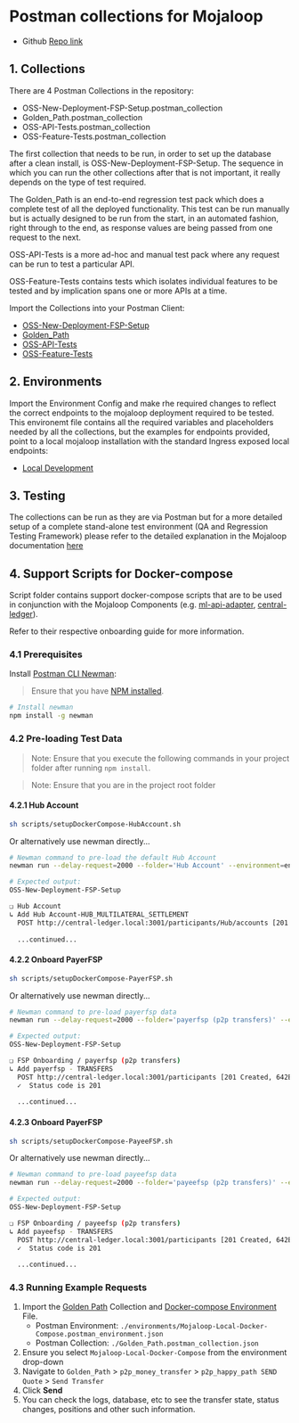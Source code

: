 # Postman collections for Mojaloop

- Github [Repo link](https://github.com/mojaloop/postman)

## 1. Collections
There are 4 Postman Collections in the repository:
- OSS-New-Deployment-FSP-Setup.postman_collection
- Golden_Path.postman_collection
- OSS-API-Tests.postman_collection
- OSS-Feature-Tests.postman_collection

The first collection that needs to be run, in order to set up the database after a clean install, is OSS-New-Deployment-FSP-Setup. The sequence in which you can run the other collections after that is not important, it really depends on the type of test required.

The Golden_Path is an end-to-end regression test pack which does a complete test of all the deployed functionality. This test can be run manually but is actually designed to be run from the start, in an automated fashion, right through to the end, as response values are being passed from one request to the next.

OSS-API-Tests is a more ad-hoc and manual test pack where any request can be run to test a particular API.

OSS-Feature-Tests contains tests which isolates individual features to be tested and by implication spans one or more APIs at a time.

Import the Collections into your Postman Client:
- [OSS-New-Deployment-FSP-Setup](OSS-New-Deployment-FSP-Setup.postman_collection.json)
- [Golden_Path](Golden_Path.postman_collection.json)
- [OSS-API-Tests](OSS-API-Tests.postman_collection)
- [OSS-Feature-Tests](OSS-Feature-Tests.postman_collection)

## 2. Environments
Import the Environment Config and make rhe required changes to reflect the correct endpoints to the mojaloop deployment required to be tested. This environemt file contains all the required variables and placeholders needed by all the collections, but the examples for endpoints provided, point to a local mojaloop installation with the standard Ingress exposed local endpoints:
- [Local Development](./environments/Mojaloop-Local.postman_environment.json)

## 3. Testing
The collections can be run as they are via Postman but for a more detailed setup of a complete stand-alone test environment (QA and Regression Testing Framework) please refer to the detailed explanation in the Mojaloop documentation  [here](https://github.com/mojaloop/documentation/blob/master/contributors-guide/tools-and-technologies/automated-testing.md "Automated Testing")

## 4. Support Scripts for Docker-compose
Script folder contains support docker-compose scripts that are to be used in conjunction with the Mojaloop Components (e.g. [ml-api-adapter](https://github.com/mojaloop/central-ledger), [central-ledger](https://github.com/mojaloop/central-ledger)).

Refer to their respective onboarding guide for more information.

### 4.1 Prerequisites

Install [Postman CLI Newman](https://learning.getpostman.com/docs/postman/collection_runs/command_line_integration_with_newman):

> Ensure that you have [NPM installed](https://www.npmjs.com/get-npm).
```bash
# Install newman
npm install -g newman
```

### 4.2 Pre-loading Test Data

>Note: Ensure that you execute the following commands in your project folder after running `npm install`.

>Note: Ensure that you are in the project root folder

#### 4.2.1 Hub Account
```bash
sh scripts/setupDockerCompose-HubAccount.sh
```

Or alternatively use newman directly...

```bash
# Newman command to pre-load the default Hub Account
newman run --delay-request=2000 --folder='Hub Account' --environment=environments/Mojaloop-Local-Docker-Compose.postman_environment.json OSS-New-Deployment-FSP-Setup.postman_collection.json

# Expected output:
OSS-New-Deployment-FSP-Setup

❏ Hub Account
↳ Add Hub Account-HUB_MULTILATERAL_SETTLEMENT
  POST http://central-ledger.local:3001/participants/Hub/accounts [201 Created, 511B, 5.4s]
  
  ...continued...
```

#### 4.2.2 Onboard PayerFSP

```bash
sh scripts/setupDockerCompose-PayerFSP.sh
```

Or alternatively use newman directly...

```bash
# Newman command to pre-load payerfsp data
newman run --delay-request=2000 --folder='payerfsp (p2p transfers)' --environment=environments/Mojaloop-Local-Docker-Compose.postman_environment.json OSS-New-Deployment-FSP-Setup.postman_collection.json

# Expected output:
OSS-New-Deployment-FSP-Setup

❏ FSP Onboarding / payerfsp (p2p transfers)
↳ Add payerfsp - TRANSFERS
  POST http://central-ledger.local:3001/participants [201 Created, 642B, 5.1s]
  ✓  Status code is 201
  
  ...continued...
```

#### 4.2.3 Onboard PayerFSP

```bash
sh scripts/setupDockerCompose-PayeeFSP.sh
```

Or alternatively use newman directly...

```bash
# Newman command to pre-load payeefsp data
newman run --delay-request=2000 --folder='payeefsp (p2p transfers)' --environment=environments/Mojaloop-Local-Docker-Compose.postman_environment.json OSS-New-Deployment-FSP-Setup.postman_collection.json

# Expected output:
OSS-New-Deployment-FSP-Setup

❏ FSP Onboarding / payeefsp (p2p transfers)
↳ Add payeefsp - TRANSFERS
  POST http://central-ledger.local:3001/participants [201 Created, 642B, 5s]
  ✓  Status code is 201
  
  ...continued...
```

### 4.3 Running Example Requests

1. Import the [Golden Path](./Golden_Path.postman_collection.json) Collection and [Docker-compose Environment](./environments/Mojaloop-Local-Docker-Compose.postman_environment.json) File.
    - Postman Environment: `./environments/Mojaloop-Local-Docker-Compose.postman_environment.json`
    - Postman Collection: `./Golden_Path.postman_collection.json`
2. Ensure you select `Mojaloop-Local-Docker-Compose` from the environment drop-down
3. Navigate to `Golden_Path` > `p2p_money_transfer` > `p2p_happy_path SEND Quote` > `Send Transfer`
4. Click **Send**
5. You can check the logs, database, etc to see the transfer state, status changes, positions and other such information.
